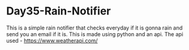 # Day35-Rain-Notifier
This is a simple rain notifier that checks everyday if it is gonna rain and send you an email if it is. This is made using python and an api. The api used - https://www.weatherapi.com/
